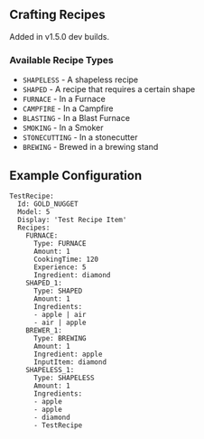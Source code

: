 Crafting Recipes
----------------
Added in v1.5.0 dev builds.

### Available Recipe Types
- `SHAPELESS` - A shapeless recipe
- `SHAPED` - A recipe that requires a certain shape
- `FURNACE` - In a Furnace
- `CAMPFIRE` - In a Campfire
- `BLASTING` - In a Blast Furnace
- `SMOKING` - In a Smoker
- `STONECUTTING` - In a stonecutter
- `BREWING` - Brewed in a brewing stand

Example Configuration
---------------------
```
TestRecipe:
  Id: GOLD_NUGGET
  Model: 5
  Display: 'Test Recipe Item'
  Recipes:
    FURNACE:
      Type: FURNACE
      Amount: 1
      CookingTime: 120
      Experience: 5
      Ingredient: diamond
    SHAPED_1:
      Type: SHAPED
      Amount: 1
      Ingredients:
      - apple | air
      - air | apple
    BREWER_1:
      Type: BREWING
      Amount: 1
      Ingredient: apple
      InputItem: diamond
    SHAPELESS_1:
      Type: SHAPELESS
      Amount: 1
      Ingredients:
      - apple
      - apple
      - diamond
      - TestRecipe
```